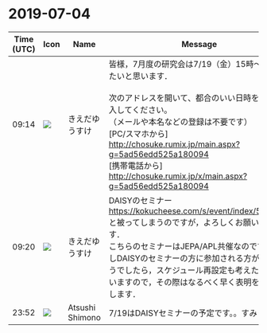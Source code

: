 # 2019-07-04

|Time (UTC)|Icon|Name|Message|
|---|---|---|---|
|09:14|![](https://avatars.slack-edge.com/2019-03-11/571585797168_09840ca518e784c46d3a_72.png)|きえだゆうすけ|皆様，7月度の研究会は7/19（金）15畤〜で行いたいと思います．<br><br>次のアドレスを開いて、都合のいい日時を○×で記入してください。<br>（メールや本名などの登録は不要です）<br>[PC/スマホから] <http://chosuke.rumix.jp/main.aspx?g=5ad56edd525a180094><br>[携帯電話から] <http://chosuke.rumix.jp/x/main.aspx?g=5ad56edd525a180094>|
|09:20|![](https://avatars.slack-edge.com/2019-03-11/571585797168_09840ca518e784c46d3a_72.png)|きえだゆうすけ|DAISYのセミナー <https://kokucheese.com/s/event/index/568835/> と被ってしまうのですが，よろしくお願いします．<br>こちらのセミナーはJEPA/APL共催なのですが，もしDAISYのセミナーの方に参加される方が多いようでしたら，スケジュール再設定も考えたいと思いますので，その際はなるべく早く表明をお願いします．|
|23:52|![](https://secure.gravatar.com/avatar/3f82b853a23d9a6d1ce612d83f3a3a54.jpg?s=72&d=https%3A%2F%2Fa.slack-edge.com%2Fdf10d%2Fimg%2Favatars%2Fava_0008-72.png)|Atsushi Shimono|7/19はDAISYセミナーの予定です。。すみません。|
